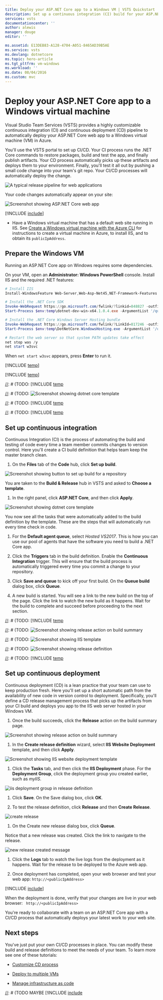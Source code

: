 ```yaml
---
title: Deploy your ASP.NET Core app to a Windows VM | VSTS Quickstart
description: Set up a continuous integration (CI) build for your ASP.NET Core app, and then a continuous deployment (CD) release an to Azure Windows VM using Visual Studio Team Services
services: vsts
documentationcenter: ''
author: alewis
manager: douge
editor: ''

ms.assetid: E13DEB83-A128-4704-A051-8465AD39B5AE
ms.service: vsts
ms.devlang: dotnetcore
ms.topic: hero-article
ms.tgt_pltfrm: vm-windows
ms.workload: ''
ms.date: 08/04/2016
ms.custom: mvc
---
```


# Deploy your ASP.NET Core app to a Windows virtual machine

Visual Studio Team Services (VSTS) provides a highly customizable continuous integration (CI) and continuous deployment (CD) pipeline to automatically deploy your ASP.NET Core web app to a Windows virtual machine (VM) in Azure.

You'll use the VSTS portal to set up CI/CD. Your CI process runs the .NET Core commands to restore packages, build and test the app, and finally publish artifacts. Your CD process automatically picks up these artifacts and deploys them to your environment. Finally, you'll test it all out by pushing a small code change into your team's git repo. Your CI/CD processes will automatically deploy the change.

![A typical release pipeline for web applications](_shared/_img/vscode-git-ci-cd-to-azure.png)

Your code changes automatically appear on your site:

![Screenshot showing ASP.NET Core web app](_img/aspnet-core-to-windows-vm/cicd-get-started-dotnetcore-sample.png)

[!INCLUDE [include](_shared/prerequisites.md)]

* Have a Windows virtual machine that has a default web site running in IIS. See [Create a Windows virtual machine with the Azure CLI](https://docs.microsoft.com/en-us/azure/virtual-machines/windows/quick-create-cli) for instructions to create a virtual machine in Azure, to install IIS, and to obtain its `publicIpAddress`.

## Prepare the Windows VM

Running an ASP.NET Core app on Windows requires some dependencies.

On your VM, open an **Administrator: Windows PowerShell** console. Install IIS and the required .NET features:

```PowerShell
# Install IIS
Install-WindowsFeature Web-Server,Web-Asp-Net45,NET-Framework-Features

# Install the .NET Core SDK
Invoke-WebRequest https://go.microsoft.com/fwlink/?linkid=848827 -outfile $env:temp\dotnet-dev-win-x64.1.0.4.exe
Start-Process $env:temp\dotnet-dev-win-x64.1.0.4.exe -ArgumentList '/quiet' -Wait

# Install the .NET Core Windows Server Hosting bundle
Invoke-WebRequest https://go.microsoft.com/fwlink/?LinkId=817246 -outfile $env:temp\DotNetCore.WindowsHosting.exe
Start-Process $env:temp\DotNetCore.WindowsHosting.exe -ArgumentList '/quiet' -Wait

# Restart the web server so that system PATH updates take effect
net stop was /y
net start w3svc
```

When `net start w3svc` appears, press **Enter** to run it.

[!INCLUDE [temp](_shared/create-deployment-group.md)]

[!INCLUDE [temp](_shared/import-code-aspnet-core.md)]

[//]: # (TODO)

[//]: # (TODO: Restore use of includes when we get support for using them in a list.)

[//]: # (TODO: [!INCLUDE [temp](_shared/set-up-ci-1.md])

[//]: # (TODO: In the right panel, select **ASP.NET Core**, and then click **Apply**.)

[//]: # (TODO: ![Screenshot showing dotnet core template](_shared/_img/apply-aspnet-core-build-template.png)

[//]: # (TODO: [!INCLUDE [temp](_shared/set-up-ci-2.md])

[//]: # (TODO: [!INCLUDE [temp](_shared/set-up-ci-3.md])

[//]: # (TODO)

## Set up continuous integration

Continuous Integration (CI) is the process of automating the build and testing of code every time a team member commits changes to version control. Here you'll create a CI build definition that helps team keep the master branch clean.

1. On the **Files** tab of the **Code** hub, click **Set up build**.

 ![Screenshot showing button to set up build for a repository](_shared/_img/set-up-first-build-from-code-hub.png)

 You are taken to the **Build & Release** hub in VSTS and asked to **Choose a template**.

1. In the right panel, click **ASP.NET Core**, and then click **Apply**.

 ![Screenshot showing dotnet core template](_shared/_img/apply-aspnet-core-build-template.png)

 You now see all the tasks that were automatically added to the build definition by the template. These are the steps that will automatically run every time check in code.

1. For the **Default agent queue**, select _Hosted VS2017_. This is how you can use our pool of agents that have the software you need to build a .NET Core app.

1. Click the **Triggers** tab in the build definition. Enable the **Continuous Integration** trigger. This will ensure that the build process is automatically triggered every time you commit a change to your repository.

1. Click **Save and queue** to kick off your first build. On the **Queue build** dialog box, click **Queue**.

1. A new build is started. You will see a link to the new build on the top of the page. Click the link to watch the new build as it happens. Wait for the build to complete and succeed before proceeding to the next section.

[//]: # (TODO)

[//]: # (TODO: Restore use of includes when we get support for using them in a list.)

[//]: # (TODO: [!INCLUDE [temp](_shared/set-up-cd-1.md])

[//]: # (TODO: ![Screenshot showing release action on build summary](_shared/_img/cicd-get-started-dotnetcore-release.png)

[//]: # (TODO: In the **Create release definition** wizard, select the **IIS Website Deployment** template, and click **Apply**.)

[//]: # (TODO: ![Screenshot showing IIS template](_img/aspnet-core-to-windows-vm/select-iis-website-and-sql-database-deployment-release-template.png)

[//]: # (TODO: Click **Tasks**, and then select the **SQL Deployment** phase. Click 'X' to delete this phase. We won't be deploying a database in this quickstart.)

[//]: # (TODO: Select **IIS Deployment** phase. For the **Deployment Group**, select the deployment group you created earlier, such as *myIIS*. In the **Machine tags** box, select **Add** and choose the *Web* tag.)

[//]: # (TODO: Select the **IIS Web App Manage** task; click 'X' to delete this task. We will not create a new website for this quickstart. Instead, we will deploy to the **default web site**.)

[//]: # (TODO: Select the **IIS Web App Deploy** task to configure your IIS instance settings as follows. For **Website Name**, enter *default web site*. Leave all the other default settings.)

[//]: # (TODO: ![Screenshot showing release definition](_img/aspnet-core-to-windows-vm/cicd-get-started-release-definition.png)

[//]: # (TODO: [!INCLUDE [temp](_shared/set-up-cd-3.md])

## Set up continuous deployment

Continuous deployment (CD) is a lean practice that your team can use to keep production fresh. Here you'll set up a short automatic path from the availability of new code in version control to deployment. Specifically, you'll define a CD release management process that picks up the artifacts from your CI build and deploys you app to the IIS web server hosted in your Windows VM.

1. Once the build succeeds, click the **Release** action on the build summary page.

 ![Screenshot showing release action on build summary](_shared/_img/cicd-get-started-dotnetcore-release.png)

1. In the **Create release definition** wizard, select **IIS Website Deployment** template, and then click **Apply**.

 ![Screenshot showing IIS website deployment template](_img/aspnet-core-to-windows-vm/select-iis-website-deployment-release-template.png)

1. Click the **Tasks** tab, and then click the **IIS Deployment** phase. For the **Deployment Group**, click the deployment group you created earlier, such as *myIIS*.

 ![iis deployment group in release definition](_img/aspnet-core-to-windows-vm/iis-deployment-group-in-release-definition.png)

1. Click **Save**. On the Save dialog box, click **OK**.

1. To test the release definition, click **Release** and then **Create Release**.

 ![create release](_shared/_img/create-release.png)

1. On the Create new release dialog box, click **Queue**.

 Notice that a new release was created. Click the link to navigate to the release.

 ![new release created message](_shared/_img/new-release-created-message.png)

1. Click the **Logs** tab to watch the live logs from the deployment as it happens. Wait for the release to be deployed to the Azure web app.

1. Once deployment has completed, open your web browser and test your web app: `http://<publicIpAddress>`

[!INCLUDE [include](_shared/change-aspnet-core-code.md)]

When the deployment is done, verify that your changes are live in your web browser: `
http://<publicIpAddress>`

You're ready to collaborate with a team on an ASP.NET Core app with a CI/CD process that automatically deploys your latest work to your web site.

## Next steps

You've just put your own CI/CD processes in place. You can modify these build and release definitions to meet the needs of your team. To learn more see one of these tutorials:

* [Customize CD process](customize-cd-process.md)

* [Deploy to multiple VMs](deploy-to-vms.md)

* [Manage infrastructure as code](infrastructure-as-code.md)

[//]: # (TODO MAYBE [!INCLUDE [include](_shared/quickstart-next-steps.md)
